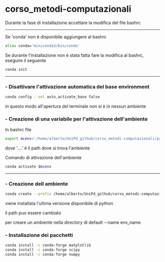 # corso_metodi-computazionali

Durante la fase di installazione accettare la modifica del file bashrc

---
Se 'conda' non è disponibile aggiungere al bashrc
```bash
alias conda='miniconda3/bin/conda'
```

Se durante l'installazione non è stata fatta fare la modifica al bashrc, eseguire il seguente
```bash 
conda init
```
---

### - Disattivare l'attivazione automatica del base environment
```bash
conda config --set auto_activate_base false
```
in questo modo all'apertura del terminale non si è in nessun ambiente


### - Creazione di una variabile per l'attivazione dell'ambiente

In bashrc file
```bash  
export mcenv='/home/alberto/UniPd_github/corso_metodi-computazionali/pyenv'
```    
dove '....' è il path dove si trova l'ambiente

Comando di attivazione dell'ambiente
```bash
conda activate $mcenv
```

---

### - Creazione dell ambiente
```bash
conda create --prefix /home/alberto/UniPd_github/corso_metodi-computazionali/pyenv python
```
viene installata l'ultima versione disponibile di python

il path puo essere cambiato 

per creare un ambiente nella directory di default --name env_name

### - Installazione dei pacchetti
```bash
conda install -c conda-forge matplotlib
conda install -c conda-forge scipy
conda install -c conda-forge numpy
```
